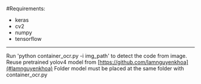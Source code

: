 #Requirements:
- keras
- cv2
- numpy
- tensorflow
--------------------------------
Run 'python container_ocr.py -i img_path' to detect the code from image.
Reuse pretrained yolov4 model from [https://github.com/lamnguyenkhoa](#lamnguyenkhoa)
Folder model must be placed at the same folder with container_ocr.py 
